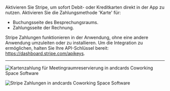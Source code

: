 Aktivieren Sie Stripe, um sofort Debit- oder Kreditkarten direkt in der App zu nutzen. Aktivieren Sie die Zahlungsmethode 'Karte' für:

- Buchungsseite des Besprechungsraums.
- Zahlungsseite der Rechnung.

Stripe Zahlungen funktionieren in der Anwendung, ohne eine andere Anwendung umzuleiten oder zu installieren. Um die Integration zu ermöglichen, halten Sie Ihre API-Schlüssel bereit: https://dashboard.stripe.com/apikeys.

---

![Kartenzahlung für Meetingraumreservierung in andcards Coworking Space Software](https://d7ccq1i35b0cj.cloudfront.net/andcards-bookings-create-payment-methods-card-light-en-1920-1200.png)

![Stripe Zahlungen in andcards Coworking Space Software](https://d7ccq1i35b0cj.cloudfront.net/andcards-bookings-create-pay-with-stripe-light-en-1920-1200.png)
